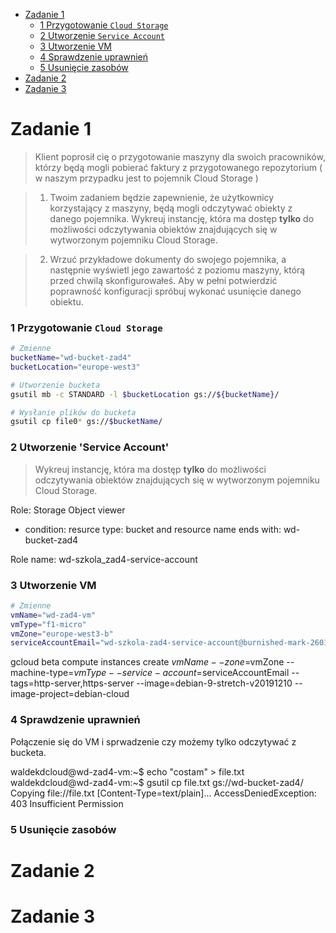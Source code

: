 * [Zadanie 1](#zadanie-1)
  * [1 Przygotowanie `Cloud Storage`](#1-przygotowanie-cloud-storage)
  * [2 Utworzenie `Service Account`](#2-utworzenie-service-account)
  * [3 Utworzenie VM](#3-utworzenie-vm)
  * [4 Sprawdzenie uprawnień](#4-sprawdzenie-uprawnień)
  * [5 Usunięcie zasobów](#5-usunięcie-zasobów)
* [Zadanie 2](#zadanie-2)
* [Zadanie 3](#zadanie-3)


# Zadanie 1

> Klient poprosił cię o przygotowanie maszyny dla swoich pracowników, którzy będą mogli pobierać  faktury z przygotowanego repozytorium ( w naszym przypadku jest to pojemnik Cloud Storage )

> 1. Twoim zadaniem będzie zapewnienie, że użytkownicy korzystający z maszyny, będą mogli odczytywać obiekty z danego pojemnika. Wykreuj instancję, która ma dostęp **tylko** do możliwości odczytywania obiektów znajdujących się w wytworzonym pojemniku Cloud Storage.

> 2. Wrzuć przykładowe dokumenty do swojego pojemnika, a następnie wyświetl jego zawartość z poziomu maszyny, którą przed chwilą skonfigurowałeś. Aby w pełni potwierdzić poprawność konfiguracji spróbuj wykonać usunięcie danego obiektu.

### 1 Przygotowanie `Cloud Storage`

```bash
# Zmienne
bucketName="wd-bucket-zad4"
bucketLocation="europe-west3"

# Utworzenie bucketa
gsutil mb -c STANDARD -l $bucketLocation gs://${bucketName}/

# Wysłanie plików do bucketa
gsutil cp file0* gs://$bucketName/
```

### 2 Utworzenie 'Service Account'

>Wykreuj instancję, która ma dostęp **tylko** do możliwości odczytywania obiektów znajdujących się w wytworzonym pojemniku Cloud Storage.

Role: Storage Object viewer
+ condition: resurce type: bucket
             and
             resource name ends with: wd-bucket-zad4

Role name: wd-szkola_zad4-service-account

### 3 Utworzenie VM

```bash
# Zmienne
vmName="wd-zad4-vm"
vmType="f1-micro"
vmZone="europe-west3-b"
serviceAccountEmail="wd-szkola-zad4-service-account@burnished-mark-260111.iam.gserviceaccount.com"

```
gcloud beta compute instances create $vmName --zone=$vmZone --machine-type=$vmType --service-account=$serviceAccountEmail --tags=http-server,https-server --image=debian-9-stretch-v20191210 --image-project=debian-cloud 

### 4 Sprawdzenie  uprawnień

Połączenie się do VM i sprwadzenie czy możemy tylko odczytywać z bucketa.

waldekdcloud@wd-zad4-vm:~$ echo "costam" > file.txt
waldekdcloud@wd-zad4-vm:~$ gsutil cp file.txt gs://wd-bucket-zad4/
Copying file://file.txt [Content-Type=text/plain]...
AccessDeniedException: 403 Insufficient Permission 

### 5 Usunięcie zasobów


# Zadanie 2
# Zadanie 3
